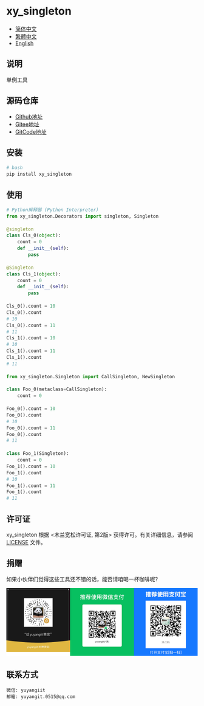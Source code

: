 <!--
 * @Author: yuyangit yuyangit.0515@qq.com
 * @Date: 2024-10-18 14:44:44
 * @LastEditors: yuyangit yuyangit.0515@qq.com
 * @LastEditTime: 2024-10-18 19:24:34
 * @FilePath: /xy_singleton/README.md
 * @Description: 这是默认设置,请设置`customMade`, 打开koroFileHeader查看配置 进行设置: https://github.com/OBKoro1/koro1FileHeader/wiki/%E9%85%8D%E7%BD%AE
-->
# xy_singleton

- [简体中文](./README.md)
- [繁體中文](readme/README.zh-hant.md)
- [English](readme/README.en.md)

## 说明
单例工具

## 源码仓库

- <a href="https://github.com/xy-base/xy_singleton.git" target="_blank">Github地址</a>  
- <a href="https://gitee.com/xy-opensource/xy_singleton.git" target="_blank">Gitee地址</a>  
- <a href="https://gitcode.com/xy-opensource/xy_singleton.git" target="_blank">GitCode地址</a>  

## 安装

```bash
# bash
pip install xy_singleton
```

## 使用

```python
# Python解释器 (Python Interpreter)
from xy_singleton.Decorators import singleton, Singleton

@singleton
class Cls_0(object):
    count = 0
    def __init__(self):
        pass

@Singleton
class Cls_1(object):
    count = 0
    def __init__(self):
        pass

Cls_0().count = 10
Cls_0().count
# 10
Cls_0().count = 11
# 11
Cls_1().count = 10
# 10
Cls_1().count = 11
Cls_1().count
# 11

from xy_singleton.Singleton import CallSingleton, NewSingleton

class Foo_0(metaclass=CallSingleton):
    count = 0

Foo_0().count = 10
Foo_0().count
# 10
Foo_0().count = 11
Foo_0().count
# 11

class Foo_1(Singleton):
    count = 0
Foo_1().count = 10
Foo_1().count
# 10
Foo_1().count = 11
Foo_1().count
# 11

```

## 许可证
xy_singleton 根据 <木兰宽松许可证, 第2版> 获得许可。有关详细信息，请参阅 [LICENSE](LICENSE) 文件。

## 捐赠

如果小伙伴们觉得这些工具还不错的话，能否请咱喝一杯咖啡呢?  

![Pay-Total](./readme/Pay-Total.png)


## 联系方式

```
微信: yuyangiit
邮箱: yuyangit.0515@qq.com
```